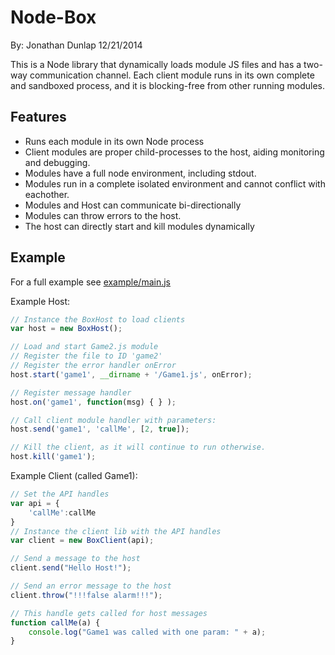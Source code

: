 # Node-Box
By: Jonathan Dunlap
12/21/2014

This is a Node library that dynamically loads module JS files and has a two-way communication channel. Each client module runs in its own complete and sandboxed process, and it is blocking-free from other running modules.


## Features
- Runs each module in its own Node process
- Client modules are proper child-processes to the host, aiding monitoring and debugging.
- Modules have a full node environment, including stdout.
- Modules run in a complete isolated environment and cannot conflict with eachother.
- Modules and Host can communicate bi-directionally
- Modules can throw errors to the host.
- The host can directly start and kill modules dynamically


## Example

For a full example see [example/main.js](https://github.com/jadbox/node-box/blob/master/example/main.js)

Example Host:
```javascript
// Instance the BoxHost to load clients
var host = new BoxHost();

// Load and start Game2.js module
// Register the file to ID 'game2'
// Register the error handler onError
host.start('game1', __dirname + '/Game1.js', onError);

// Register message handler
host.on('game1', function(msg) { } );

// Call client module handler with parameters:
host.send('game1', 'callMe', [2, true]);

// Kill the client, as it will continue to run otherwise.
host.kill('game1');

```
Example Client (called Game1):
```javascript
// Set the API handles
var api = {
	'callMe':callMe
}
// Instance the client lib with the API handles
var client = new BoxClient(api);

// Send a message to the host
client.send("Hello Host!");

// Send an error message to the host
client.throw("!!!false alarm!!!");

// This handle gets called for host messages
function callMe(a) {
	console.log("Game1 was called with one param: " + a);
}
